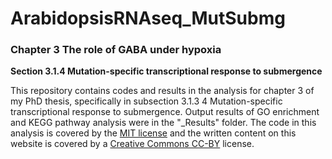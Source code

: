 # ArabidopsisRNAseq_MutSubmg
### Chapter 3 The role of GABA under hypoxia 
**Section 3.1.4 Mutation-specific transcriptional response to submergence**

This repository contains codes and results in the analysis for chapter 3 of my PhD thesis, specifically in subsection 3.1.3 4 Mutation-specific transcriptional response to submergence. Output results of GO enrichment and KEGG pathway analysis were in the "_Results" folder.
The code in this analysis is covered by the [MIT license](https://choosealicense.com/licenses/mit/) and the written content on this website is covered by a [Creative Commons CC-BY](https://creativecommons.org/licenses/by/4.0/) license.